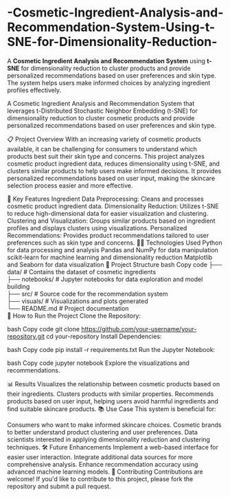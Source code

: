# -Cosmetic-Ingredient-Analysis-and-Recommendation-System-Using-t-SNE-for-Dimensionality-Reduction-
A **Cosmetic Ingredient Analysis and Recommendation System** using **t-SNE** for dimensionality reduction to cluster products and provide personalized recommendations based on user preferences and skin type. The system helps users make informed choices by analyzing ingredient profiles effectively.


A Cosmetic Ingredient Analysis and Recommendation System that leverages t-Distributed Stochastic Neighbor Embedding (t-SNE) for dimensionality reduction to cluster cosmetic products and provide personalized recommendations based on user preferences and skin type.

📋 Project Overview
With an increasing variety of cosmetic products available, it can be challenging for consumers to understand which products best suit their skin type and concerns. This project analyzes cosmetic product ingredient data, reduces dimensionality using t-SNE, and clusters similar products to help users make informed decisions. It provides personalized recommendations based on user input, making the skincare selection process easier and more effective.

🎯 Key Features
Ingredient Data Preprocessing: Cleans and processes cosmetic product ingredient data.
Dimensionality Reduction: Utilizes t-SNE to reduce high-dimensional data for easier visualization and clustering.
Clustering and Visualization: Groups similar products based on ingredient profiles and displays clusters using visualizations.
Personalized Recommendations: Provides product recommendations tailored to user preferences such as skin type and concerns.
🧑‍💻 Technologies Used
Python for data processing and analysis
Pandas and NumPy for data manipulation
scikit-learn for machine learning and dimensionality reduction
Matplotlib and Seaborn for data visualization
📁 Project Structure
bash
Copy code
├── data/                     # Contains the dataset of cosmetic ingredients  
├── notebooks/                # Jupyter notebooks for data exploration and model building  
├── src/                      # Source code for the recommendation system  
├── visuals/                  # Visualizations and plots generated  
└── README.md                 # Project documentation  
🚀 How to Run the Project
Clone the Repository:

bash
Copy code
git clone https://github.com/your-username/your-repository.git
cd your-repository
Install Dependencies:

bash
Copy code
pip install -r requirements.txt
Run the Jupyter Notebook:

bash
Copy code
jupyter notebook
Explore the visualizations and recommendations.

📊 Results
Visualizes the relationship between cosmetic products based on their ingredients.
Clusters products with similar properties.
Recommends products based on user input, helping users avoid harmful ingredients and find suitable skincare products.
📚 Use Case
This system is beneficial for:

Consumers who want to make informed skincare choices.
Cosmetic brands to better understand product clustering and user preferences.
Data scientists interested in applying dimensionality reduction and clustering techniques.
🛠️ Future Enhancements
Implement a web-based interface for easier user interaction.
Integrate additional data sources for more comprehensive analysis.
Enhance recommendation accuracy using advanced machine learning models.
🤝 Contributing
Contributions are welcome! If you'd like to contribute to this project, please fork the repository and submit a pull request.

